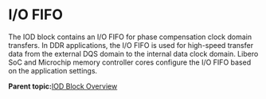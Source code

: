 # I/O FIFO

The IOD block contains an I/O FIFO for phase compensation clock domain transfers. In DDR applications, the I/O FIFO is used for high-speed transfer data from the external DQS domain to the internal data clock domain. Libero SoC and Microchip memory controller cores configure the I/O FIFO based on the application settings.

**Parent topic:**[IOD Block Overview](GUID-955B8943-849D-4CC8-8052-F4A167A48B29.md)

